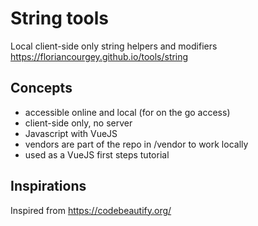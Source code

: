 # String tools
Local client-side only string helpers and modifiers
https://floriancourgey.github.io/tools/string

## Concepts
- accessible online and local (for on the go access)
- client-side only, no server
- Javascript with VueJS
- vendors are part of the repo in /vendor to work locally
- used as a VueJS first steps tutorial

## Inspirations
Inspired from https://codebeautify.org/

